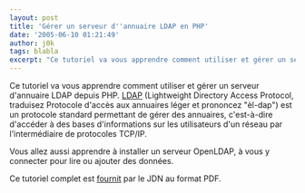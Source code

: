 ```yaml
---
layout: post
title: 'Gérer un serveur d''annuaire LDAP en PHP'
date: '2005-06-10 01:21:49'
author: j0k
tags: blabla
excerpt: "Ce tutoriel va vous apprendre comment utiliser et gérer un serveur d'annuaire LDAP depuis PHP.     \n[LDAP](http://fr.wikipedia.org/wiki/LDAP) (Lightweight Directory Access Protocol, traduisez Protocole d'accès aux annuaires léger et prononcez \"èl-dap\") est un protocole standard permettant de gérer des annuaires, c'est-à-dire d'accéder à des bases      …"
---
```


Ce tutoriel va vous apprendre comment utiliser et gérer un serveur d'annuaire LDAP depuis PHP.
[LDAP](http://fr.wikipedia.org/wiki/LDAP) (Lightweight Directory Access Protocol, traduisez Protocole d'accès aux annuaires léger et prononcez "èl-dap") est un protocole standard permettant de gérer des annuaires, c'est-à-dire d'accéder à des bases d'informations sur les utilisateurs d'un réseau par l'intermédiaire de protocoles TCP/IP.

Vous allez aussi apprendre à installer un serveur OpenLDAP, à vous y connecter pour lire ou ajouter des données.

Ce tutoriel complet est [fournit](http://beaussier.developpez.com/articles/php/ldap/) par le JDN au format PDF.
